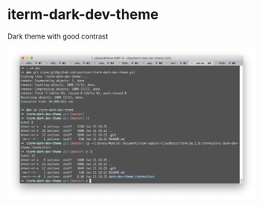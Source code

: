 # iterm-dark-dev-theme
Dark theme with good contrast

![screenshot 01](https://raw.githubusercontent.com/azaitsev/iterm-dark-dev-theme/master/screenshots/01.png)
